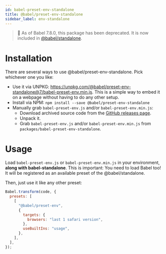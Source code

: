 ```yaml
---
id: babel-preset-env-standalone
title: @babel/preset-env-standalone
sidebar_label: env-standalone
---
```


> 🚨 As of Babel 7.8.0, this package has been deprecated. It is now included in [@babel/standalone](standalone.md#usage).

# Installation

There are several ways to use @babel/preset-env-standalone. Pick whichever one you like:

- Use it via UNPKG: https://unpkg.com/@babel/preset-env-standalone@7/babel-preset-env.min.js. This is a simple way to embed it on a webpage without having to do any other setup.
- Install via NPM: `npm install --save @babel/preset-env-standalone`
- Manually grab `babel-preset-env.js` and/or `babel-preset-env.min.js`:
  - Download archived source code from the [GitHub releases page](https://github.com/babel/babel/releases).
  - Unpack it.
  - Grab `babel-preset-env.js` and/or `babel-preset-env.min.js` from `packages/babel-preset-env-standalone`.

# Usage

Load `babel-preset-env.js` or `babel-preset-env.min.js` in your environment, **along with babel-standalone**. This is important: You need to load Babel too! It will be registered as an available preset of the @babel/standalone.

Then, just use it like any other preset:

```js
Babel.transform(code, {
  presets: [
    [
      "@babel/preset-env",
      {
        targets: {
          browsers: "last 1 safari version",
        },
        useBuiltIns: "usage",
      },
    ],
  ],
});
```
